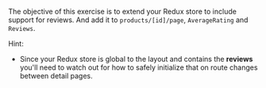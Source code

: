 The objective of this exercise is to extend your Redux store to include support for reviews. And add it to `products/[id]/page`, `AverageRating` and `Reviews`.

Hint:

- Since your Redux store is global to the layout and contains the **reviews** you'll need to watch out for how to safely initialize that on route changes between detail pages.
